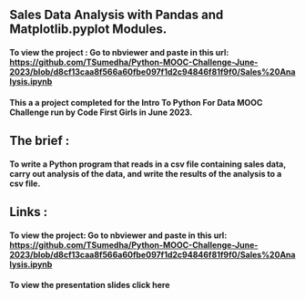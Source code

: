 
## Sales Data Analysis with Pandas and Matplotlib.pyplot Modules.  


#### To view the project :  Go to nbviewer and paste in this url: https://github.com/TSumedha/Python-MOOC-Challenge-June-2023/blob/d8cf13caa8f566a60fbe097f1d2c94846f81f9f0/Sales%20Analysis.ipynb

#### This a a project completed for the Intro To Python For Data MOOC Challenge run by Code First Girls in June 2023.

## The brief :   

#### To write a Python program that reads in a csv file containing sales data, carry out analysis of the data, and write the results of the analysis to a csv file.

## Links :     

#### To view the project: Go to nbviewer and paste in this url: https://github.com/TSumedha/Python-MOOC-Challenge-June-2023/blob/d8cf13caa8f566a60fbe097f1d2c94846f81f9f0/Sales%20Analysis.ipynb

#### To view the presentation slides click here

